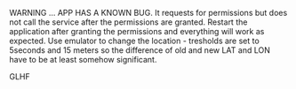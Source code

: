 WARNING ... APP HAS A KNOWN BUG.
It requests for permissions but does not call the service after the permissions are granted.
Restart the application after granting the permissions and everything will work as expected.
Use emulator to change the location - tresholds are set to 5seconds and 15 meters so the difference of old and new LAT and LON have to be at least somehow significant.

GLHF